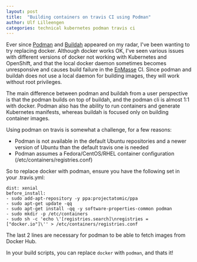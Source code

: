 ```yaml
---
layout: post
title:  "Building containers on travis CI using Podman"
author: Ulf Lilleengen
categories: technical kubernetes podman travis ci
---
```


Ever since [Podman](https://podman.io) and [Buildah](https://github.com/containers/buildah) appeared
on my radar, I've been wanting to try replacing docker. Although docker works OK, I've seen various issues with different versions of docker not working with Kubernetes and OpenShift, and that the local docker daemon sometimes becomes unresponsive and causes build failure in the [EnMasse](http://enmasse.io) CI. Since podman and buildah does not use a local daemon for building images, they will work without root privileges.

The main difference between podman and buildah from a user perspective is that the podman builds on top of buildah, and the podman cli is almost 1:1 with docker. Podman also has the ability to run containers and generate Kubernetes manifests, whereas buildah is focused only on building container images.

Using podman on travis is somewhat a challenge, for a few reasons:

* Podman is not available in the default Ubuntu repositories and a newer version of Ubuntu than the
  default travis one is needed
* Podman assumes a Fedora/CentOS/RHEL container configuration (/etc/containers/registries.conf)

So to replace docker with podman, ensure you have the following set in your .travis.yml:

```
dist: xenial
before_install:
- sudo add-apt-repository -y ppa:projectatomic/ppa
- sudo apt-get update -qq
- sudo apt-get install -qq -y software-properties-common podman
- sudo mkdir -p /etc/containers
- sudo sh -c 'echo \'[registries.search]\nregistries = ["docker.io"]\'' > /etc/containers/registries.conf
```

The last 2 lines are necessary for podman to be able to fetch images from Docker Hub.

In your build scripts, you can replace `docker` with `podman`, and thats it!
